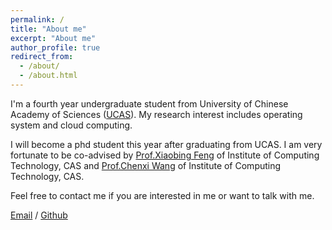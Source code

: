 ```yaml
---
permalink: /
title: "About me"
excerpt: "About me"
author_profile: true
redirect_from: 
  - /about/
  - /about.html
---
```


I'm a fourth year undergraduate student from University of Chinese Academy of Sciences ([UCAS](https://novel-www.ucas.ac.cn/index.htm)). My research interest includes operating system and cloud computing.

I will become a phd student this year after graduating from UCAS. I am very fortunate to be co-advised by [Prof.Xiaobing Feng](http://www.ict.cas.cn/sourcedb_2018_ict_cas/cn/jssrck/200909/t20090917_2496613.html) of Institute of Computing Technology, CAS and [Prof.Chenxi Wang](https://wangchenxi7.github.io/home/) of Institute of Computing Technology, CAS.

Feel free to contact me if you are interested in me or want to talk with me.

[Email](mailto:zhangyulong191@mails.ucas.ac.cn) / [Github](https://github.com/Notenough19)
